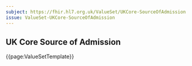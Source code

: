 ```yaml
---
subject: https://fhir.hl7.org.uk/ValueSet/UKCore-SourceOfAdmission
issue: ValueSet-UKCore-SourceOfAdmission
---
```

## UK Core Source of Admission

{{page:ValueSetTemplate}}